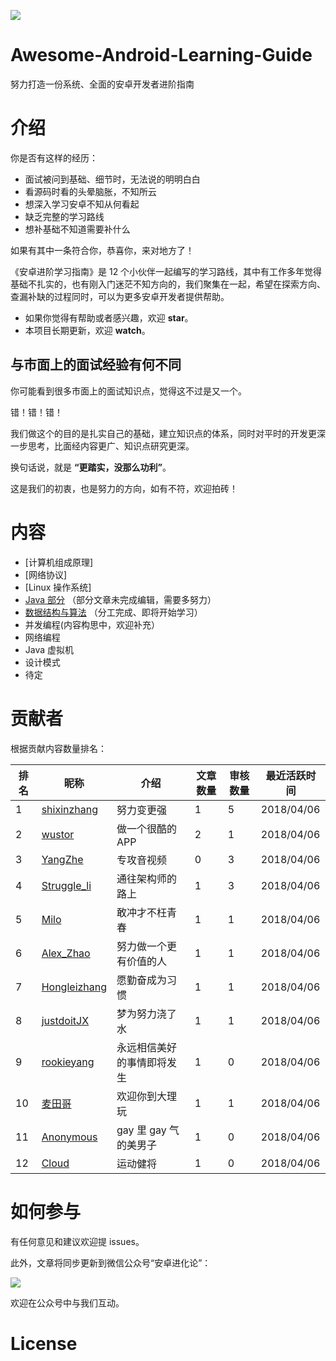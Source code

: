 
![](https://avatars3.githubusercontent.com/u/32798425?s=400&u=e2ad1a5a21fc71ff2f8511866395beca599656f9&v=4)

# Awesome-Android-Learning-Guide

努力打造一份系统、全面的安卓开发者进阶指南

# 介绍

你是否有这样的经历：

- 面试被问到基础、细节时，无法说的明明白白
- 看源码时看的头晕脑胀，不知所云
- 想深入学习安卓不知从何看起
- 缺乏完整的学习路线
- 想补基础不知道需要补什么

如果有其中一条符合你，恭喜你，来对地方了！

《安卓进阶学习指南》是 12 个小伙伴一起编写的学习路线，其中有工作多年觉得基础不扎实的，也有刚入门迷茫不知方向的，我们聚集在一起，希望在探索方向、查漏补缺的过程同时，可以为更多安卓开发者提供帮助。


- 如果你觉得有帮助或者感兴趣，欢迎 **star**。
- 本项目长期更新，欢迎 **watch**。


## 与市面上的面试经验有何不同

你可能看到很多市面上的面试知识点，觉得这不过是又一个。

错！错！错！

我们做这个的目的是扎实自己的基础，建立知识点的体系，同时对平时的开发更深一步思考，比面经内容更广、知识点研究更深。

换句话说，就是 **“更踏实，没那么功利”**。

这是我们的初衷，也是努力的方向，如有不符，欢迎拍砖！

 
# 内容


- [计算机组成原理]
- [网络协议]
- [Linux 操作系统]
- [Java 部分](java/README.md) （部分文章未完成编辑，需要多努力）
- [数据结构与算法](datastruct/README.md) （分工完成、即将开始学习）
- 并发编程(内容构思中，欢迎补充）
- 网络编程
- Java 虚拟机
- 设计模式
- 待定

# 贡献者

根据贡献内容数量排名：


| 排名 | 昵称 | 介绍 |文章数量 | 审核数量 | 最近活跃时间 |
| --- | --- | --- | --- |--- | --- |
| 1 | [shixinzhang](https://github.com/shixinzhang) | 努力变更强 | 1 | 5 | 2018/04/06 |
| 2 | [wustor](https://github.com/wustor) | 做一个很酷的APP | 2 | 1 | 2018/04/06 |
| 3 | [YangZhe](https://github.com/StudyLifeTime) | 专攻音视频 | 0 | 3 | 2018/04/06 |
| 4 | [Struggle_li](https://github.com/LiPingStruggle) | 通往架构师的路上 | 1 | 3 | 2018/04/06 |
| 5 | [Milo](https://github.com/hzmeibi) | 敢冲才不枉青春 | 1 | 1 | 2018/04/06 |
| 6 | [Alex_Zhao](https://github.com/zgh0711)| 努力做一个更有价值的人 | 1 | 1 | 2018/04/06 |
| 7 | [Hongleizhang](https://github.com/RayCourant)| 愿勤奋成为习惯 | 1 | 1 | 2018/04/06 |
| 8 | [justdoitJX](https://github.com/justdoitJX) | 梦为努力浇了水 | 1 | 1 | 2018/04/06 |
| 9 | [rookieyang](https://github.com/firstdream10) | 永远相信美好的事情即将发生 | 1 | 0 |2018/04/06 |
| 10 | [麦田哥](https://github.com/wheat7)| 欢迎你到大理玩  | 1 | 1 | 2018/04/06 |
| 11 | [Anonymous](https://github.com/diamondlin2016) |  gay 里 gay 气的美男子| 1 | 0 | 2018/04/06 |
| 12 | [Cloud](https://github.com/cloud9527) | 运动健将 | 1 | 0 | 2018/04/06 |


# 如何参与

有任何意见和建议欢迎提 issues。

此外，文章将同步更新到微信公众号“安卓进化论”：

![](http://img.blog.csdn.net/20160923012706321) 

欢迎在公众号中与我们互动。

# License

